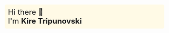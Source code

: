 <p style="background-color: #fffae6; padding: 10px; border-radius: 5px; font-size: 24px;">
  Hi there 👋 
  <br>
  I'm <strong>Kire Tripunovski</strong>
</p>

<!--
**KireTripunovski/KireTripunovski** is a ✨ _special_ ✨ repository because its `README.md` (this file) appears on your GitHub profile.

Here are some ideas to get you started:

- 🔭 I’m currently working on ...
- 🌱 I’m currently learning ...
- 👯 I’m looking to collaborate on ...
- 🤔 I’m looking for help with ...
- 💬 Ask me about ...
- 📫 How to reach me: ...
- 😄 Pronouns: ...
- ⚡ Fun fact: ...
-->
